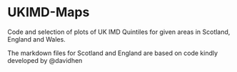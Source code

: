 # UKIMD-Maps
Code and selection of plots of UK IMD Quintiles for given areas in Scotland, England and Wales.

The markdown files for Scotland and England are based on code kindly developed by @davidhen



